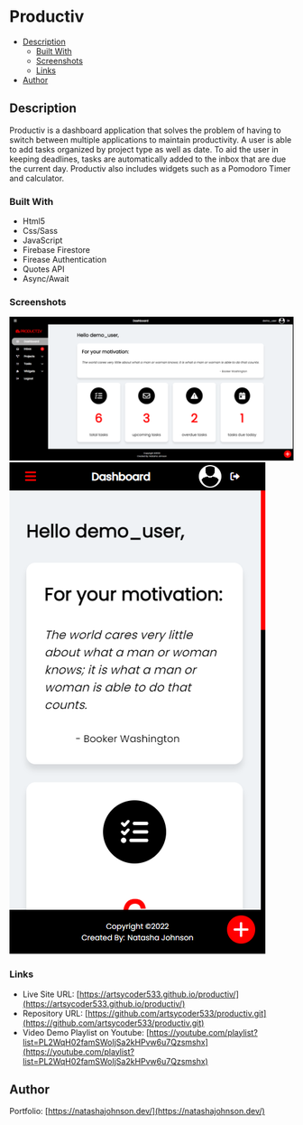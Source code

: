 # Productiv

- [Description](#description)
  - [Built With](#built-with)
  - [Screenshots](#screenshots)
  - [Links](#links)
- [Author](#author)

## Description

Productiv is a dashboard application that solves the problem of having to switch between multiple applications to maintain productivity. A user is able to add tasks organized by project type as well as date. To aid the user in keeping deadlines, tasks are automatically added to the inbox that are due the current day. Productiv also includes widgets such as a Pomodoro Timer and calculator.

### Built With
- Html5
- Css/Sass
- JavaScript
- Firebase Firestore
- Firease Authentication
- Quotes API
- Async/Await

### Screenshots

![Desktop Screenshot](src/assets/productiv_desktop.png)
![Mobile Screenshot](src/assets/productiv_mobile.png)

### Links

- Live Site URL: [https://artsycoder533.github.io/productiv/](https://artsycoder533.github.io/productiv/)
- Repository URL: [https://github.com/artsycoder533/productiv.git](https://github.com/artsycoder533/productiv.git)
- Video Demo Playlist on Youtube: [https://youtube.com/playlist?list=PL2WqH02famSWoIjSa2kHPvw6u7Qzsmshx](https://youtube.com/playlist?list=PL2WqH02famSWoIjSa2kHPvw6u7Qzsmshx)

## Author
Portfolio: [https://natashajohnson.dev/](https://natashajohnson.dev/)




